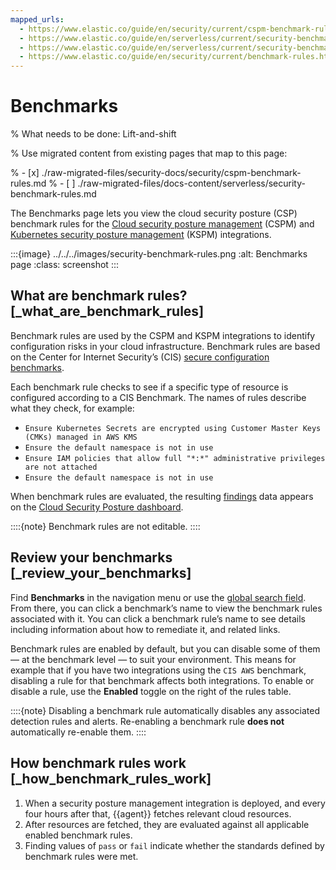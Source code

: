 ```yaml
---
mapped_urls:
  - https://www.elastic.co/guide/en/security/current/cspm-benchmark-rules.html
  - https://www.elastic.co/guide/en/serverless/current/security-benchmark-rules.html
  - https://www.elastic.co/guide/en/serverless/current/security-benchmark-rules-kspm.html
  - https://www.elastic.co/guide/en/security/current/benchmark-rules.html
---
```


# Benchmarks

% What needs to be done: Lift-and-shift

% Use migrated content from existing pages that map to this page:

% - [x] ./raw-migrated-files/security-docs/security/cspm-benchmark-rules.md
% - [ ] ./raw-migrated-files/docs-content/serverless/security-benchmark-rules.md

The Benchmarks page lets you view the cloud security posture (CSP) benchmark rules for the [Cloud security posture management](/solutions/security/cloud/cloud-security-posture-management.md) (CSPM) and [Kubernetes security posture management](/solutions/security/cloud/kubernetes-security-posture-management.md) (KSPM) integrations.

:::{image} ../../../images/security-benchmark-rules.png
:alt: Benchmarks page
:class: screenshot
:::


## What are benchmark rules? [_what_are_benchmark_rules]

Benchmark rules are used by the CSPM and KSPM integrations to identify configuration risks in your cloud infrastructure. Benchmark rules are based on the Center for Internet Security’s (CIS) [secure configuration benchmarks](https://www.cisecurity.org/cis-benchmarks/).

Each benchmark rule checks to see if a specific type of resource is configured according to a CIS Benchmark. The names of rules describe what they check, for example:

* `Ensure Kubernetes Secrets are encrypted using Customer Master Keys (CMKs) managed in AWS KMS`
* `Ensure the default namespace is not in use`
* `Ensure IAM policies that allow full "*:*" administrative privileges are not attached`
* `Ensure the default namespace is not in use`

When benchmark rules are evaluated, the resulting [findings](/solutions/security/cloud/findings-page-2.md) data appears on the [Cloud Security Posture dashboard](/solutions/security/dashboards/cloud-security-posture-dashboard.md).

::::{note}
Benchmark rules are not editable.
::::



## Review your benchmarks [_review_your_benchmarks]

Find **Benchmarks** in the navigation menu or use the [global search field](/explore-analyze/find-and-organize/find-apps-and-objects.md). From there, you can click a benchmark’s name to view the benchmark rules associated with it. You can click a benchmark rule’s name to see details including information about how to remediate it, and related links.

Benchmark rules are enabled by default, but you can disable some of them — at the benchmark level — to suit your environment. This means for example that if you have two integrations using the `CIS AWS` benchmark, disabling a rule for that benchmark affects both integrations. To enable or disable a rule, use the **Enabled** toggle on the right of the rules table.

::::{note}
Disabling a benchmark rule automatically disables any associated detection rules and alerts. Re-enabling a benchmark rule **does not** automatically re-enable them.
::::



## How benchmark rules work [_how_benchmark_rules_work]

1. When a security posture management integration is deployed, and every four hours after that, {{agent}} fetches relevant cloud resources.
2. After resources are fetched, they are evaluated against all applicable enabled benchmark rules.
3. Finding values of `pass` or `fail` indicate whether the standards defined by benchmark rules were met.
